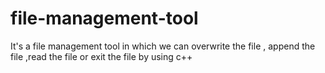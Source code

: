 # file-management-tool
It's a file management tool in which we can overwrite the file , append the file ,read the file or exit the file by using c++  
